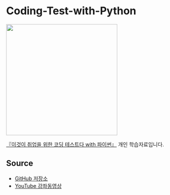 # Coding-Test-with-Python

<img src=https://user-images.githubusercontent.com/62216628/160979694-4ba414bd-1958-4989-bc4b-54d7482dbc0a.png height=300px></img>

[『이것이 취업을 위한 코딩 테스트다 with 파이썬』](https://www.hanbit.co.kr/store/books/look.php?p_code=B8945183661) 개인 학습자료입니다.

## Source
+ [GitHub 저장소](https://github.com/ndb796/python-for-coding-test)
+ [YouTube 강좌동영상](https://www.youtube.com/playlist?list=PLVsNizTWUw7H9_of5YCB0FmsSc-K44y81)
